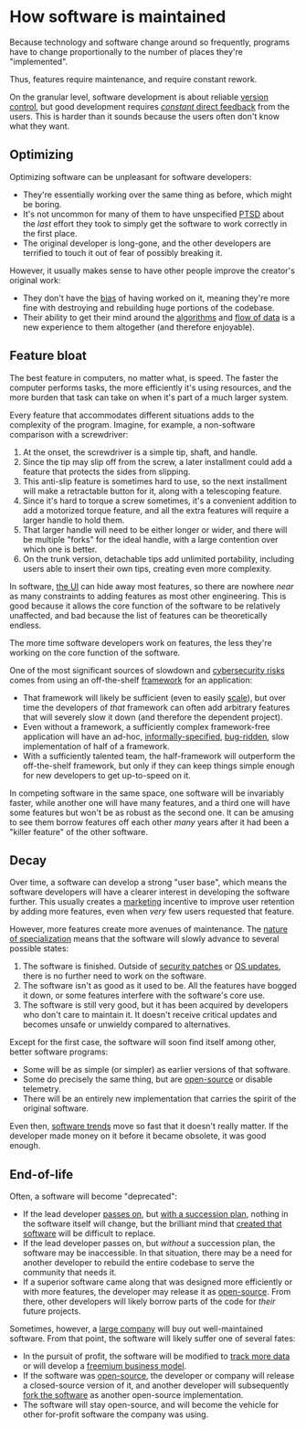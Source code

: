 
# How software is maintained

Because technology and software change around so frequently, programs have to change proportionally to the number of places they're "implemented".

Thus, features require maintenance, and require constant rework.

On the granular level, software development is about reliable [version control](computers-software-versionctrl.md), but good development requires [*constant* direct feedback](people-customerservice.md) from the users. This is harder than it sounds because the users often don't know what they want.

## Optimizing

Optimizing software can be unpleasant for software developers:

- They're essentially working over the same thing as before, which might be boring.
- It's not uncommon for many of them to have unspecified [PTSD](hardship-ptsd.md) about the *last* effort they took to simply get the software to work correctly in the first place.
- The original developer is long-gone, and the other developers are terrified to touch it out of fear of possibly breaking it.

However, it usually makes sense to have other people improve the creator's original work:

- They don't have the [bias](mind-bias.md) of having worked on it, meaning they're more fine with destroying and rebuilding huge portions of the codebase.
- Their ability to get their mind around the [algorithms](computers-programming-algorithms.md) and [flow of data](data-structures.md) is a new experience to them altogether (and therefore enjoyable).

## Feature bloat

The best feature in computers, no matter what, is speed. The faster the computer performs tasks, the more efficiently it's using resources, and the more burden that task can take on when it's part of a much larger system.

Every feature that accommodates different situations adds to the complexity of the program. Imagine, for example, a non-software comparison with a screwdriver:

1. At the onset, the screwdriver is a simple tip, shaft, and handle.
2. Since the tip may slip off from the screw, a later installment could add a feature that protects the sides from slipping.
3. This anti-slip feature is sometimes hard to use, so the next installment will make a retractable button for it, along with a telescoping feature.
4. Since it's hard to torque a screw sometimes, it's a convenient addition to add a motorized torque feature, and all the extra features will require a larger handle to hold them.
5. That larger handle will need to be either longer or wider, and there will be multiple "forks" for the ideal handle, with a large contention over which one is better.
6. On the trunk version, detachable tips add unlimited portability, including users able to insert their own tips, creating even more complexity.

In software, [the UI](engineering-design.md) can hide away most features, so there are nowhere *near* as many constraints to adding features as most other engineering. This is good because it allows the core function of the software to be relatively unaffected, and bad because the list of features can be theoretically endless.

The more time software developers work on features, the less they're working on the core function of the software.

One of the most significant sources of slowdown and [cybersecurity risks](computers-cysec.md) comes from using an off-the-shelf [framework](computers-programming.md) for an application:

- That framework will likely be sufficient (even to easily [scale](computers-distsys-enterprise.md)), but over time the developers of *that* framework can often add arbitrary features that will severely slow it down (and therefore the dependent project).
- Even without a framework, a sufficiently complex framework-free application will have an ad-hoc, [informally-specified](language-writing-documentation-cs.md), [bug-ridden](computers-software-redesign.md), slow implementation of half of a framework.
- With a sufficiently talented team, the half-framework will outperform the off-the-shelf framework, but only if they can keep things simple enough for new developers to get up-to-speed on it.

In competing software in the same space, one software will be invariably faster, while another one will have many features, and a third one will have some features but won't be as robust as the second one. It can be amusing to see them borrow features off each other *many* years after it had been a "killer feature" of the other software.

## Decay

Over time, a software can develop a strong "user base", which means the software developers will have a clearer interest in developing the software further. This usually creates a [marketing](marketing.md) incentive to improve user retention by adding more features, even when *very* few users requested that feature.

However, more features create more avenues of maintenance. The [nature of specialization](jobs-specialization.md) means that the software will slowly advance to several possible states:

1. The software is finished. Outside of [security patches](computers-cysec.md) or [OS updates](computers-os.md), there is no further need to work on the software.
2. The software isn't as good as it used to be. All the features have bogged it down, or some features interfere with the software's core use.
3. The software is still very good, but it has been acquired by developers who don't care to maintain it. It doesn't receive critical updates and becomes unsafe or unwieldy compared to alternatives.

Except for the first case, the software will soon find itself among other, better software programs:

- Some will be as simple (or simpler) as earlier versions of that software.
- Some do precisely the same thing, but are [open-source](legal-ip-floss.md) or disable telemetry.
- There will be an entirely new implementation that carries the spirit of the original software.

Even then, [software trends](trends.md) move so fast that it doesn't really matter. If the developer made money on it before it became obsolete, it was good enough.

## End-of-life

Often, a software will become "deprecated":

- If the lead developer [passes on](legacy.md), but [with a succession plan](hardship-death.md), nothing in the software itself will change, but the brilliant mind that [created that software](computers-software.md) will be difficult to replace.
- If the lead developer passes on, but *without* a succession plan, the software may be inaccessible. In that situation, there may be a need for another developer to rebuild the entire codebase to serve the community that needs it.
- If a superior software came along that was designed more efficiently or with more features, the developer may release it as [open-source](legal-ip-floss.md). From there, other developers will likely borrow parts of the code for *their* future projects.

Sometimes, however, a [large company](computers-distsys-enterprise.md) will buy out well-maintained software. From that point, the software will likely suffer one of several fates:

- In the pursuit of profit, the software will be modified to [track more data](faang.md) or will develop a [freemium business model](legal-ip-floss.md).
- If the software was [open-source](legal-ip-floss.md), the developer or company will release a closed-source version of it, and another developer will subsequently [fork the software](computers-software-versionctrl.md) as another open-source implementation.
- The software will stay open-source, and will become the vehicle for other for-profit software the company was using.
